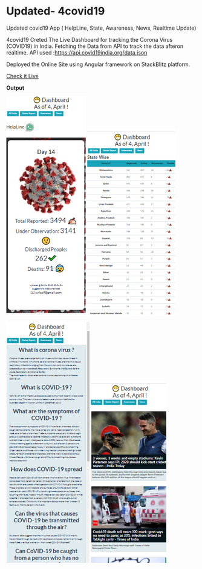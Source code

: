 # Updated- **4covid19**
Updated covid19 App ( HelpLine, State, Awareness, News, Realtime Update)

4covid19
Creted The Live Dashboard for tracking the Corona Virus (COVID19) in India. Fetching the Data from API to track the data afteron realtime. API used :https://api.covid19india.org/data.json

Deployed the Online Site using Angular framework on StackBlitz platform.

[Check it Live](https://4covid19.stackblitz.io/)

**Output**

![home](https://raw.githubusercontent.com/u4saif/Updated-covid19-App/master/OUtput/home.png) ![statewise](https://raw.githubusercontent.com/u4saif/Updated-covid19-App/master/OUtput/state.png)

![awearnes](https://raw.githubusercontent.com/u4saif/Updated-covid19-App/master/OUtput/awear.png) ![news](https://raw.githubusercontent.com/u4saif/Updated-covid19-App/master/OUtput/newa.png)




